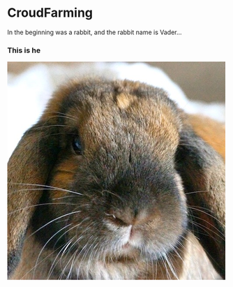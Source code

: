 # CroudFarming

In the beginning was a rabbit, and the rabbit name is Vader...

### This is he
![alt text](./vaider.jpeg "The Vaider")
